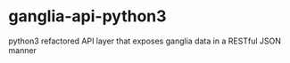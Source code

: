 # ganglia-api-python3
python3 refactored API layer that exposes ganglia data in a RESTful JSON manner
